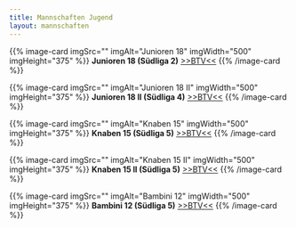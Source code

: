 ```yaml
---
title: Mannschaften Jugend
layout: mannschaften
---
```


{{% image-card imgSrc="" imgAlt="Junioren 18" imgWidth="500" imgHeight="375" %}}
**Junioren 18 (Südliga 2)** <a href="https://www.btv.de/de/spielbetrieb/tabelle-spielplan.html?groupid=2078876" target="_blank">>>BTV<<</a>
{{% /image-card %}}

{{% image-card imgSrc="" imgAlt="Junioren 18 II" imgWidth="500" imgHeight="375" %}}
**Junioren 18 II (Südliga 4)** <a href="https://www.btv.de/de/spielbetrieb/tabelle-spielplan.html?groupid=2078912" target="_blank">>>BTV<<</a>
{{% /image-card %}}

{{% image-card imgSrc="" imgAlt="Knaben 15" imgWidth="500" imgHeight="375" %}}
**Knaben 15 (Südliga 5)** <a href="https://www.btv.de/de/spielbetrieb/tabelle-spielplan.html?groupid=2078999" target="_blank">>>BTV<<</a>
{{% /image-card %}}

{{% image-card imgSrc="" imgAlt="Knaben 15 II" imgWidth="500" imgHeight="375" %}}
**Knaben 15 II (Südliga 5)** <a href="https://www.btv.de/de/spielbetrieb/tabelle-spielplan.html?groupid=2078997" target="_blank">>>BTV<<</a>
{{% /image-card %}}

{{% image-card imgSrc="" imgAlt="Bambini 12" imgWidth="500" imgHeight="375" %}}
**Bambini 12 (Südliga 5)** <a href="https://www.btv.de/de/spielbetrieb/tabelle-spielplan.html?groupid=2079175" target="_blank">>>BTV<<</a>
{{% /image-card %}}

<!--
{{% image-card imgSrc="" imgAlt="Kleinfeld U10" imgWidth="500" imgHeight="375" %}}
**Kleinfeld U10**
{{% /image-card %}}

{{% image-card imgSrc="" imgAlt="Kleinfeld U8" imgWidth="500" imgHeight="375" %}}
**Kleinfeld U8**
{{% /image-card %}}
-->
